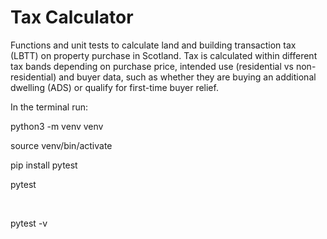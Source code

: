 # Tax Calculator

Functions and unit tests to calculate land and building transaction tax (LBTT) on property purchase in Scotland.
Tax is calculated within different tax bands depending on purchase price, intended use (residential vs non-residential) and buyer data, such as whether they are buying an additional dwelling (ADS) or qualify for first-time buyer relief.



In the terminal run:

python3 -m venv venv
<br>

source venv/bin/activate
<br>

pip install pytest
<br>

pytest

<br>

pytest -v
